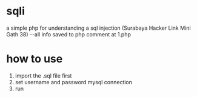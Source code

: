 # sqli
a simple php for understanding a sql injection (Surabaya Hacker Link Mini Gath 38)
--all info saved to php comment at 1.php

# how to use
1. import the .sql file first
2. set username and password mysql connection
3. run 
